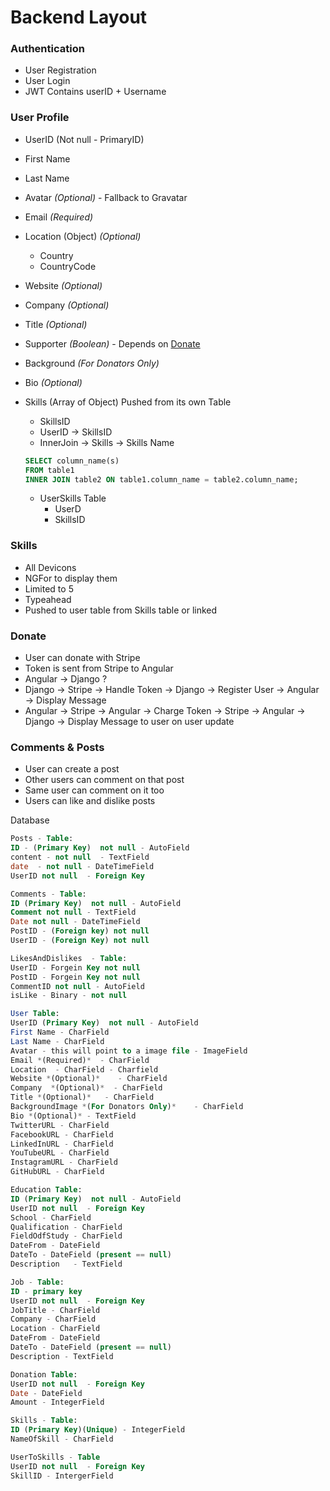 # Backend Layout

### Authentication
* User Registration
* User Login
* JWT Contains userID + Username

### User Profile
* UserID (Not null - PrimaryID)
* First Name
* Last Name
* Avatar *(Optional)* - Fallback to Gravatar
* Email *(Required)*
* Location (Object) *(Optional)*
	* Country
	* CountryCode
* Website *(Optional)*
* Company  *(Optional)*
* Title *(Optional)*
* Supporter *(Boolean)* - Depends on [Donate](#donate)
* Background *(For Donators Only)* 
* Bio *(Optional)*
* Skills (Array of Object) Pushed from its own Table
  * SkillsID
  * UserID -> SkillsID
  * InnerJoin -> Skills -> Skills Name
  
  ```sql
  SELECT column_name(s)
  FROM table1
  INNER JOIN table2 ON table1.column_name = table2.column_name;
  
  ```
  * UserSkills Table
  	* UserD
	* SkillsID

### Skills
* All Devicons
* NGFor to display them
* Limited to 5
* Typeahead
* Pushed to user table from Skills table or linked

### Donate
* User can donate with Stripe
* Token is sent from Stripe to Angular
* Angular -> Django ?
* Django -> Stripe -> Handle Token -> Django -> Register User -> Angular -> Display Message
* Angular -> Stripe -> Angular -> Charge Token -> Stripe -> Angular -> Django -> Display Message to user on user update

### Comments & Posts
* User can create a post
* Other users can comment on that post
* Same user can comment on it too
* Users can like and dislike posts

Database
```sql
Posts - Table:
ID - (Primary Key)  not null - AutoField
content - not null  - TextField
date  - not null - DateTimeField
UserID not null  - Foreign Key 

Comments - Table:
ID (Primary Key)  not null - AutoField
Comment not null - TextField
Date not null - DateTimeField 
PostID - (Foreign key) not null
UserID - (Foreign Key) not null

LikesAndDislikes  - Table:
UserID - Forgein Key not null
PostID - Forgein Key not null
CommentID not null - AutoField
isLike - Binary - not null

User Table:
UserID (Primary Key)  not null - AutoField
First Name - CharField
Last Name - CharField
Avatar - this will point to a image file - ImageField
Email *(Required)*  - CharField
Location  - CharField - Charfield
Website *(Optional)*    - CharField
Company  *(Optional)*  - CharField
Title *(Optional)*   - CharField
BackgroundImage *(For Donators Only)*    - CharField
Bio *(Optional)* - TextField
TwitterURL - CharField
FacebookURL - CharField
LinkedInURL - CharField
YouTubeURL - CharField
InstagramURL - CharField
GitHubURL - CharField

Education Table:
ID (Primary Key)  not null - AutoField
UserID not null  - Foreign Key 
School - CharField
Qualification - CharField
FieldOdfStudy - CharField
DateFrom - DateField
DateTo - DateField (present == null)
Description   - TextField

Job - Table:
ID - primary key
UserID not null  - Foreign Key 
JobTitle - CharField
Company - CharField
Location - CharField
DateFrom - DateField
DateTo - DateField (present == null)
Description - TextField

Donation Table:
UserID not null  - Foreign Key 
Date - DateField
Amount - IntegerField

Skills - Table:
ID (Primary Key)(Unique) - IntegerField
NameOfSkill - CharField 

UserToSkills - Table
UserID not null  - Foreign Key 
SkillID - IntergerField
```

